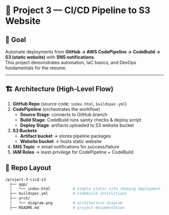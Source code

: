 # 🚀 Project 3 — CI/CD Pipeline to S3 Website  

## 📌 Goal  
Automate deployments from **GitHub → AWS CodePipeline → CodeBuild → S3 (static website)** with **SNS notifications**.  
This project demonstrates automation, IaC basics, and DevOps fundamentals for the resume.  

---

## 🏗️ Architecture (High-Level Flow)  

1. **GitHub Repo** (source code: `index.html`, `buildspec.yml`)  
2. **CodePipeline** (orchestrates the workflow)  
   - **Source Stage**: connects to GitHub branch  
   - **Build Stage**: CodeBuild runs sanity checks & deploy script  
   - **Deploy Stage**: artifacts uploaded to S3 website bucket  
3. **S3 Buckets**  
   - **Artifact bucket** → stores pipeline packages  
   - **Website bucket** → hosts static website  
4. **SNS Topic** → email notifications for success/failure  
5. **IAM Roles** → least-privilege for CodePipeline + CodeBuild  



## 📂 Repo Layout  

```bash
/project-3-cicd-s3
  ├── app/
  │   └── index.html          # Simple static site showing deployment info: + version string
  ├── buildspec.yml           # CodeBuild instructions
  ├── arch/
  │   └── diagram.png         # architecture diagram
  ├── README.md               # project documentation
  
     
